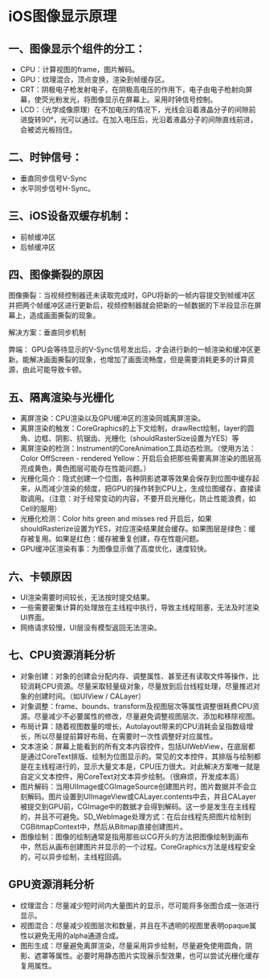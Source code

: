 # iOS图像显示原理

## 一、图像显示个组件的分工：

* CPU：计算视图的frame，图片解码。
* GPU：纹理混合，顶点变换，渲染到帧缓存区。
* CRT：阴极电子枪发射电子，在阴极高电压的作用下，电子由电子枪射向屏幕，使荧光粉发光，将图像显示在屏幕上。采用时钟信号控制。
* LCD：（光学成像原理）在不加电压的情况下，光线会沿着液晶分子的间隙前进旋转90°，光可以通过。在加入电压后，光沿着液晶分子的间隙直线前进，会被滤光板挡住。

## 二、时钟信号：

* 垂直同步信号V-Sync 
* 水平同步信号H-Sync。

## 三、iOS设备双缓存机制：

* 前帧缓冲区
* 后帧缓冲区

## 四、图像撕裂的原因

图像撕裂：当视频控制器还未读取完成时，GPU将新的一帧内容提交到帧缓冲区并把两个帧缓冲区进行更新后，视频控制器就会把新的一帧数据的下半段显示在屏幕上，造成画面撕裂的现象。

解决方案：垂直同步机制

弊端： GPU会等待显示的V-Sync信号发出后，才会进行新的一帧渲染和缓冲区更新。能解决画面撕裂的现象，也增加了画面流畅度，但是需要消耗更多的计算资源，由此可能导致卡顿。

## 五、隔离渲染与光栅化

* 离屏渲染：CPU渲染以及GPU缓冲区的渲染同城离屏渲染。
* 离屏渲染的触发：CoreGraphics的上下文绘制，drawRect绘制，layer的圆角、边框、阴影、抗锯齿、光栅化（shouldRasterSize设置为YES）等
* 离屏渲染的检测：Instrument的CoreAnimation工具动态检测。（使用方法：Color OffScreen - rendered Yellow：开启后会把那些需要离屏渲染的图层高亮成黄色，黄色图层可能存在性能问题。）
* 光栅化简介：隐式创建一个位图，各种阴影遮罩等效果会保存到位图中缓存起来，从而减少渲染的频度，把GPU的操作转到CPU上，生成位图缓存，直接读取调用。（注意：对于经常变动的内容，不要开启光栅化，防止性能浪费，如Cell的服用）
* 光栅化检测：Color hits green and misses red 开启后，如果shouldRasterize设置为YES，对应渲染结果就会缓存。如果图层是绿色：缓存被复用。如果是红色：缓存被重复创建，存在性能问题。
* GPU缓冲区渲染有事：为图像显示做了高度优化，速度较快。

## 六、卡顿原因

* UI渲染需要时间较长，无法按时提交结果。
* 一些需要密集计算的处理放在主线程中执行，导致主线程阻塞，无法及时渲染UI界面。
* 网络请求较慢，UI层没有模型返回无法渲染。

## 七、CPU资源消耗分析

* 对象创建：对象的创建会分配内存、调整属性、甚至还有读取文件等操作，比较消耗CPU资源。尽量采取轻量级对象，尽量放到后台线程处理，尽量推迟对象的创建时间。（如UIView / CALayer）
* 对象调整：frame、bounds、transform及视图层次等属性调整很耗费CPU资源。尽量减少不必要属性的修改，尽量避免调整视图层次、添加和移除视图。
* 布局计算：随着视图数量的增长，Autolayout带来的CPU消耗会呈指数级增长，所以尽量提前算好布局，在需要时一次性调整好对应属性。
* 文本渲染：屏幕上能看到的所有文本内容控件，包括UIWebView，在底层都是通过CoreText排版、绘制为位图显示的。常见的文本控件，其排版与绘制都是在主线程进行的，显示大量文本是，CPU压力很大。对此解决方案唯一就是自定义文本控件，用CoreText对文本异步绘制。（很麻烦，开发成本高）
* 图片解码：当用UIImage或CGImageSource创建图片时，图片数据并不会立刻解码。图片设置到UIImageView或CALayer.contents中去，并且CALayer被提交到GPU前，CGImage中的数据才会得到解码。这一步是发生在主线程的，并且不可避免。SD_WebImage处理方式：在后台线程先把图片绘制到CGBitmapContext中，然后从Bitmap直接创建图片。
* 图像绘制：图像的绘制通常是指用那些以CG开头的方法把图像绘制到画布中，然后从画布创建图片并显示的一个过程。CoreGraphics方法是线程安全的，可以异步绘制，主线程回调。

## GPU资源消耗分析

* 纹理混合：尽量减少短时间内大量图片的显示，尽可能将多张图合成一张进行显示。
* 视图混合：尽量减少视图层次和数量，并且在不透明的视图里表明opaque属性以避免无用的alpha通道合成。
* 图形生成：尽量避免离屏渲染，尽量采用异步绘制，尽量避免使用圆角，阴影、遮罩等属性。必要时用静态图片实现展示型效果，也可以尝试光栅化缓存复用属性。
